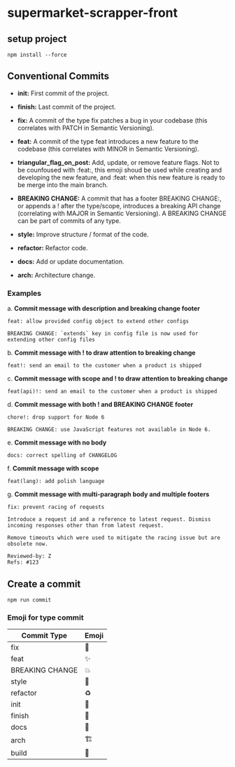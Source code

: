 # supermarket-scrapper-front

## setup project 

` npm install --force `

## Conventional Commits

- **init:** First commit of the project.

- **finish:** Last commit of the project.

- **fix:** A commit of the type fix patches a bug in your codebase (this correlates with PATCH in Semantic Versioning).

- **feat:** A commit of the type feat introduces a new feature to the codebase (this correlates with MINOR in Semantic Versioning).

- **triangular_flag_on_post:** Add, update, or remove feature flags. Not to be counfoused with :feat:, this emoji shoud be used while creating and developing the new feature, and :feat: when this new feature is ready to be merge into the main branch.

- **BREAKING CHANGE:** A commit that has a footer BREAKING CHANGE:, or appends a ! after the type/scope, introduces a breaking API change (correlating with MAJOR in Semantic Versioning). A BREAKING CHANGE can be part of commits of any type.

- **style:** Improve structure / format of the code.

- **refactor:** Refactor code.

- **docs:** Add or update documentation.

- **arch:** Architecture change.

### Examples

a. **Commit message with description and breaking change footer**

    feat: allow provided config object to extend other configs

    BREAKING CHANGE: `extends` key in config file is now used for extending other config files

b. **Commit message with ! to draw attention to breaking change**

    feat!: send an email to the customer when a product is shipped

c. **Commit message with scope and ! to draw attention to breaking change**

    feat(api)!: send an email to the customer when a product is shipped

d. **Commit message with both ! and BREAKING CHANGE footer**

    chore!: drop support for Node 6

    BREAKING CHANGE: use JavaScript features not available in Node 6.

e. **Commit message with no body**

    docs: correct spelling of CHANGELOG

f. **Commit message with scope**

    feat(lang): add polish language

g. **Commit message with multi-paragraph body and multiple footers**

    fix: prevent racing of requests

    Introduce a request id and a reference to latest request. Dismiss
    incoming responses other than from latest request.

    Remove timeouts which were used to mitigate the racing issue but are
    obsolete now.

    Reviewed-by: Z
    Refs: #123

## Create a commit

```npm run commit```

### Emoji for type commit

| Commit Type     | Emoji                        |
|-----------------|------------------------------|
| fix             | :bug:                        |
| feat            | :sparkles:                   |
| BREAKING CHANGE | :boom:                       |
| style           | :art:                        |
| refactor        | :recycle:                    |
| init            | :tada:                       |
| finish          | :rocket:                     |
| docs            | :memo:                       |
| arch            | :building_construction:      |
| build           | :triangular_flag_on_post:    |

